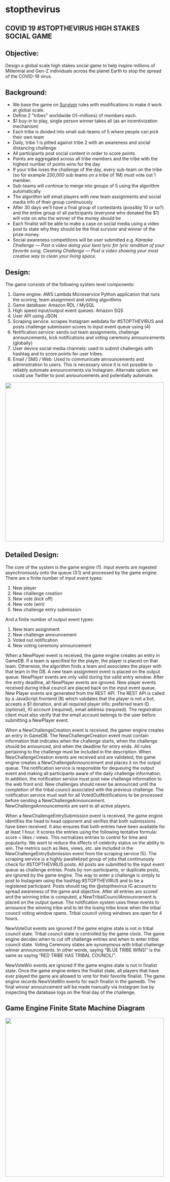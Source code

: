 # stopthevirus

## COVID 19 #STOPTHEVIRUS HIGH STAKES SOCIAL GAME

## Objective:

Design a global scale high stakes social game to help inspire millions of Millennial and Gen-Z individuals across the planet Earth to stop the spread of the COVID-19 virus.

## Background:

* We base the game on [Survivor](https://en.wikipedia.org/wiki/Survivor_(American_TV_series)) rules with modifications to make it work at global scale. 
* Define 2 "tribes" worldwide O(~millions) of members each.
* $1 buy-in to play, single person winner takes all (as an incentivization mechanism)
* Each tribe is divided into small sub-teams of 5 where people can pick their own team
* Daily, tribe 1 is pitted against tribe 2 with an awareness and social distancing challenge
* All participants post social content in order to score points
* Points are aggregated across all tribe members and the tribe with the highest number of points wins for the day
* If your tribe loses the challenge of the day, every sub-team on the tribe (so for example 200,000 sub teams on a tribe of 1M) must vote out 1 member.
* Sub-teams will continue to merge into groups of 5 using the algorithm automatically
* The algorithm will email players with new team assignments and social media info of their group continuously
* After 30 days we’ll have a final group of contestants (possibly 10 or so?) and the entire group of all participants (everyone who donated the $1) will vote on who the winner of the money should be
* Each finalist will be able to make a case on social media using a video post to state why they should be the final survivor and winner of the prize money.
* Social awareness competitions will be user submitted e.g. *Karaoke Challenge — Post a video doing your best lyric for lyric rendition of your favorite song, Cleaning Challenge — Post a video showing your most creative way to clean your living space.*

## Design:

The game consists of the following system level components:

1. Game engine: AWS Lambda Microservice Python application that runs the scoring, team assignment and voting algorithms
1. Game database: Amazon RDL / MySQL
1. High speed input/output event queues: Amazon SQS 
1. User API using JSON
1. Scraping service: scrapes Instagram webdata for #STOPTHEVIRUS and posts challenge submission scores to input event queue using (4)
1. Notification service: sends out team assignments, challenge announcements, kick notifications and voting ceremony announcements (globally)
1. User device social media channels: used to submit challenges with hashtag and to score points for user tribes.
1. Email / SMS / Web: Used to communicate announcements and administration to users. This is necessary since it is not possible to reliably automate announcements via Instagram. Alternate option: we could use Twitter to post announcements and potentially automate.

<img src="https://github.com/unicorn1337x/stopthevirus/blob/master/stopthevirus_architecture2.svg" width="500">

## Detailed Design:

The core of the system is the game engine (1). Input events are ingested asynchronously onto the queue (3.1) and processed by the game engine. There are a finite number of input event types:

1. New player
1. New challenge creation
1. New vote (kick off)
1. New vote (win)
1. New challenge entry submission

And a finite number of output event types:

1. New team assignment
1. New challenge announcement
1. Voted out notification
1. New voting ceremony announcement

When a NewPlayer event is received, the game engine creates an entry in GameDB. If a team is specified for the player, the player is placed on that team. Otherwise, the algorithm finds a team and associates the player with that team in the DB. A new team assignment event is placed on the output queue. NewPlayer events are only valid during the valid entry window. After the entry deadline, all NewPlayer events are ignored. New player events received during tribal council are placed back on the input event queue. New Player events are generated from the REST API. The REST API is called by a JavaScript frontend (8) which validates that the player is not a bot, accepts a $1 donation, and all required player info: preferred team ID (optional), IG account (required), email address (required). The registration client must also verify that the email account belongs to the user before submitting a NewPlayer event.

When a NewChallengeCreation event is received, the gamer engine creates an entry in GameDB. The NewChallengeCreation event must contain information that indicates when the challenge starts, when the challenge should be announced, and when the deadline for entry ends. All rules pertaining to the challenge must be included in the description. When NewChallengeCreation events are received and are validated, the game engine creates a NewChallengeAnnouncement and places it on the output queue. The notification service is responsible for dequeuing the output event and making all participants aware of the daily challenge information. In addition, the notification service must post new challenge information to the web front end. New challenges should never be announced until the completion of the tribal council associated with the previous challenge. The notification service must wait for all VotedOutNotifications to be processed before sending a NewChallengeAnnouncement. NewChallengeAnnouncements are sent to all active players.

When a NewChallengeEntrySubmission event is received, the game engine identifies the head to head opponent and verifies that both submissions have been received. It also ensures that both entries have been available for at least 1 hour. It scores the entries using the following tentative formula: score = likes / views. This normalizes entries to control for time and popularity. We want to reduce the effects of celebrity status on the ability to win. The metrics such as likes, views, etc. are included in the NewChallengeEntrySubmission event from the scraping service (5). The scraping service is a highly parallelized group of jobs that continuously check for #STOPTHEVIRUS posts. All posts are submitted to the input event queue as challenge entries. Posts by non-participants, or duplicate posts, are ignored by the game engine. The way to enter a challenge is simply to post to Instagram using the hashtag #STOPTHEVIRUS and to be a registered participant. Posts should tag the @stopthevirus IG account to spread awareness of the game and objective. After all entries are scored and the winning tribe is computed, a NewTribalCouncilAnnouncement is placed on the output queue. The notification system uses these events to announce the winning tribe and to let the losing tribe know when the tribal council voting window opens. Tribal council voting windows are open for 4 hours.

NewVoteOut events are ignored if the game engine state is not in tribal council state. Tribal council state is controlled by the game clock. The game engine decides when to cut off challenge entries and when to enter tribal council state. Voting Ceremony states are synonymous with tribal challenge winner announcements. In other words, saying “BLUE TRIBE WINS!” is the same as saying “RED TRIBE HAS TRIBAL COUNCIL!”.

NewVoteWin events are ignored if the game engine state is not in finalist state. Once the game engine enters the finalist state, all players that have ever played the game are allowed to vote for their favorite finalist. The game engine records NewVoteWin events for each finalist in the gamedb. The final winner announcement will be made manually via Instagram live by inspecting the database logs on the final day of the challenge.

## Game Engine Finite State Machine Diagram

<img src="https://github.com/unicorn1337x/stopthevirus/blob/master/stopthevirus_architecture1.svg" width="500">






